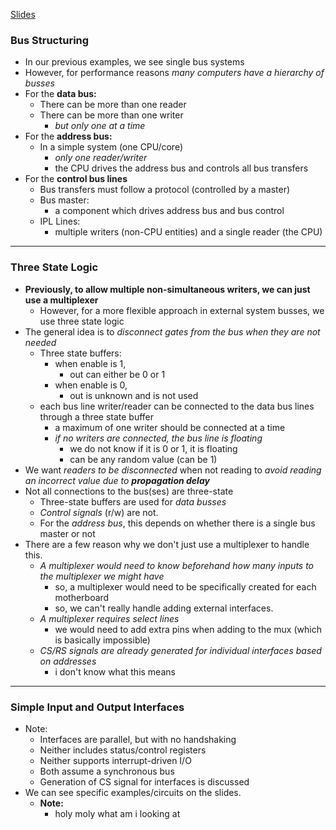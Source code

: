 [Slides](obsidian://open?vault=Obsidian%20Vault&file=Computing%20Machinery%20II%2FNotes%2FSlides%2FI_O%20Hardware%20%26%20Bus%20Basics.pdf)
### Bus Structuring
- In our previous examples, we see single bus systems
- However, for performance reasons *many computers have a hierarchy of busses*
- For the **data bus:**
	- There can be more than one reader
	- There can be more than one writer
		- *but only one at a time*
- For the **address bus:**
	- In a simple system (one CPU/core)
		- *only one reader/writer*
		- the CPU drives the address bus and controls all bus transfers
- For the **control bus lines**
	- Bus transfers must follow a protocol (controlled by a master)
	- Bus master:
		- a component which drives address bus and bus control
	- IPL Lines:
		- multiple writers (non-CPU entities) and a single reader (the CPU)
---
### Three State Logic
- **Previously, to allow multiple non-simultaneous writers, we can just use a multiplexer**
	- However, for a more flexible approach in external system busses, we use three state logic
- The general idea is to *disconnect gates from the bus when they are not needed*
	- Three state buffers:
		- when enable is 1,
			- out can either be 0 or 1
		- when enable is 0,
			- out is unknown and is not used
	- each bus line writer/reader can be connected to the data bus lines through a three state buffer
		- a maximum of one writer should be connected at a time
		- *if no writers are connected, the bus line is floating*
			- we do not know if it is 0 or 1, it is floating
			- can be any random value (can be 1)
- We want *readers to be disconnected* when not reading to *avoid reading an incorrect value due to **propagation delay***
- Not all connections to the bus(ses) are three-state
	- Three-state buffers are used for *data busses*
	- *Control signals* (r/w) are not.
	- For the *address bus*, this depends on whether there is a single bus master or not
- There are a few reason why we don't just use a multiplexer to handle this.
	- *A multiplexer would need to know beforehand how many inputs to the multiplexer we might have*
		- so, a multiplexer would need to be specifically created for each motherboard
		- so, we can't really handle adding external interfaces.
	- *A multiplexer requires select lines*
		- we would need to add extra pins when adding to the mux (which is basically impossible)
	- *CS/RS signals are already generated for individual interfaces based on addresses*
		- i don't know what this means
---
### Simple Input and Output Interfaces
- Note:
	- Interfaces are parallel, but with no handshaking
	- Neither includes status/control registers
	- Neither supports interrupt-driven I/O
	- Both assume a synchronous bus
	- Generation of CS signal for interfaces is discussed
- We can see specific examples/circuits on the slides.
	- **Note:**
		- holy moly what am i looking at
